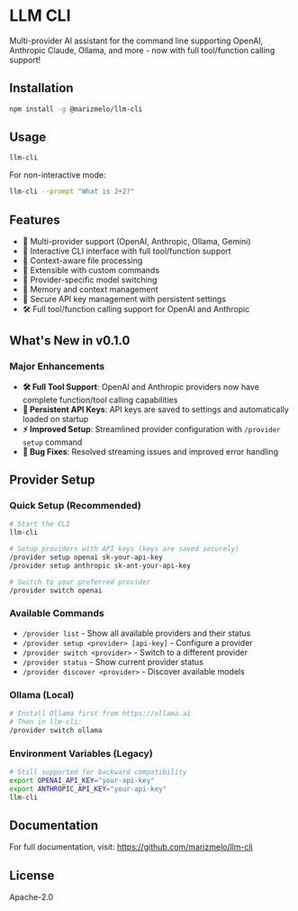 # LLM CLI

Multi-provider AI assistant for the command line supporting OpenAI, Anthropic Claude, Ollama, and more - now with full tool/function calling support!

## Installation

```bash
npm install -g @marizmelo/llm-cli
```

## Usage

```bash
llm-cli
```

For non-interactive mode:
```bash
llm-cli --prompt "What is 2+2?"
```

## Features

- 🤖 Multi-provider support (OpenAI, Anthropic, Ollama, Gemini)
- 🔧 Interactive CLI interface with full tool/function support
- 📁 Context-aware file processing
- 🔌 Extensible with custom commands
- 🎯 Provider-specific model switching
- 💾 Memory and context management
- 🔑 Secure API key management with persistent settings
- 🛠️ Full tool/function calling support for OpenAI and Anthropic

## What's New in v0.1.0

### Major Enhancements
- **🛠️ Full Tool Support**: OpenAI and Anthropic providers now have complete function/tool calling capabilities
- **🔑 Persistent API Keys**: API keys are saved to settings and automatically loaded on startup
- **⚡ Improved Setup**: Streamlined provider configuration with `/provider setup` command
- **🐛 Bug Fixes**: Resolved streaming issues and improved error handling

## Provider Setup

### Quick Setup (Recommended)
```bash
# Start the CLI
llm-cli

# Setup providers with API keys (keys are saved securely)
/provider setup openai sk-your-api-key
/provider setup anthropic sk-ant-your-api-key

# Switch to your preferred provider
/provider switch openai
```

### Available Commands
- `/provider list` - Show all available providers and their status
- `/provider setup <provider> [api-key]` - Configure a provider
- `/provider switch <provider>` - Switch to a different provider
- `/provider status` - Show current provider status
- `/provider discover <provider>` - Discover available models

### Ollama (Local)
```bash
# Install Ollama first from https://ollama.ai
# Then in llm-cli:
/provider switch ollama
```

### Environment Variables (Legacy)
```bash
# Still supported for backward compatibility
export OPENAI_API_KEY="your-api-key"
export ANTHROPIC_API_KEY="your-api-key"
llm-cli
```

## Documentation

For full documentation, visit: https://github.com/marizmelo/llm-cli

## License

Apache-2.0